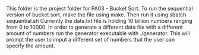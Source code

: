 This folder is the project folder for PA03 - Bucket Sort.
To run the sequential version of bucket sort, make the file using make. Then run it using sbatch sequential.sh
Currently the data.txt file is holding 10 billion numbers ranging from 0 to 10000. In order to generate a different data file with
a different amount of numbers run the generator executable with ./generator. This will prompt the user to imput a different set
of numbers that the user can specify the amount.

